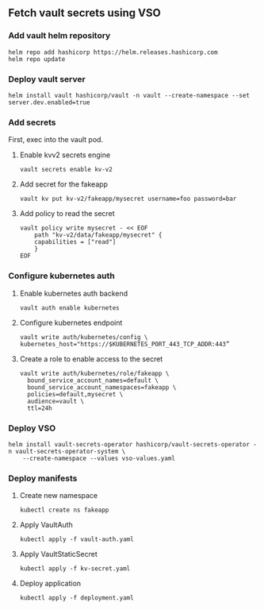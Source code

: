 ## Fetch vault secrets using VSO

### Add vault helm repository
```
helm repo add hashicorp https://helm.releases.hashicorp.com
helm repo update
```

### Deploy vault server
```
helm install vault hashicorp/vault -n vault --create-namespace --set server.dev.enabled=true
```

### Add secrets
First, exec into the vault pod.
1. Enable kvv2 secrets engine
    ```
    vault secrets enable kv-v2
    ```
2. Add secret for the fakeapp
    ```
    vault kv put kv-v2/fakeapp/mysecret username=foo password=bar
    ```
3. Add policy to read the secret
    ```
    vault policy write mysecret - << EOF
        path "kv-v2/data/fakeapp/mysecret" {
        capabilities = ["read"]
        }
    EOF
    ```

### Configure kubernetes auth

1. Enable kubernetes auth backend
    ```
    vault auth enable kubernetes
    ```
2. Configure kubernetes endpoint
    ```
    vault write auth/kubernetes/config \
    kubernetes_host="https://$KUBERNETES_PORT_443_TCP_ADDR:443”
    ```
3. Create a role to enable access to the secret
    ```
    vault write auth/kubernetes/role/fakeapp \
      bound_service_account_names=default \
      bound_service_account_namespaces=fakeapp \
      policies=default,mysecret \
      audience=vault \
      ttl=24h
    ```

### Deploy VSO
```
helm install vault-secrets-operator hashicorp/vault-secrets-operator -n vault-secrets-operator-system \
    --create-namespace --values vso-values.yaml
```

### Deploy manifests
1. Create new namespace
    ```
    kubectl create ns fakeapp
    ```
2. Apply VaultAuth
    ```
    kubectl apply -f vault-auth.yaml
    ```
3. Apply VaultStaticSecret
    ```
    kubectl apply -f kv-secret.yaml
    ```
4. Deploy application
    ```
    kubectl apply -f deployment.yaml
    ```
